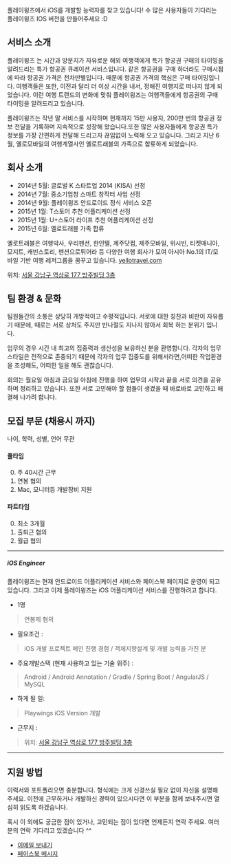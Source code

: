 플레이윙즈에서 iOS를 개발할 능력자를 찾고 있습니다!
수 많은 사용자들이 기다리는 플레이윙즈 IOS 버전을 만들어주세요 :D

## 서비스 소개

플레이윙즈 는 시간과 방문지가 자유로운 해외 여행객에게 특가 항공권 구매의 타이밍을 알려드리는 특가 항공권 큐레이션 서비스입니다. 같은 항공권을 구매 하더라도 구매시점에 따라 항공권 가격은 천차만별입니다. 때문에 항공권 가격의 핵심은 구매 타이밍입니다. 여행객들은 또한, 이전과 달리 더 이상 시간을 내서, 정해진 여행지로 떠나지 않게 되었습니다. 이런 여행 트랜드의 변화에 맞춰 플레이윙즈는 여행객들에게 항공권의 구매 타이밍을 알려드리고 있습니다.

플레이윙즈는 작년 말 서비스를 시작하며 현재까지 15만 사용자, 200만 번의 항공권 정보 전달을 기록하며 지속적으로 성장해 왔습니다.또한 많은 사용자들에게 항공권 특가 정보를 가장 간편하게 전달해 드리고자 끊임없이 노력해 오고 있습니다.
그리고 지난 6월, 옐로모바일의 여행계열사인 옐로트래블의 가족으로 합류하게 되었습니다.


## 회사 소개

- 2014년 5월: 글로벌 K 스타트업 2014 (KISA) 선정
- 2014년 7월: 중소기업청 스마트 창작터 사업 선정
- 2014년 9월: 플레이윙즈 안드로이드 정식 서비스 오픈
- 2015년 1월: T스토어 추천 어플리케이션 선정
- 2015년 1월: U+스토어 라이프 추천 어플리케이션 선정
- 2015년 6월: 옐로트래블 가족 합류


옐로트래블은 여행박사, 우리펜션, 한인텔, 제주닷컴, 제주모바일, 위시빈, 티켓매니아, 모지트, 캐빈스토리, 펜션으로튀어라 등 다양한 여행 회사가 모여 아시아 No.1의 IT/모바일 기반 여행 레저그룹을 꿈꾸고 있습니다. [yellotravel.com](http://yellotravel.com/)

위치: [서울 강남구 역삼로 177 방주빌딩 3층](http://dmaps.kr/oska)


## 팀 환경 & 문화

팀원들간의 소통은 상당히 개방적이고 수평적입니다. 서로에 대한 칭찬과 비판이 자유롭기 때문에, 때로는 서로 상처도 주지만 반나절도 지나지 않아서 회복 하는 분위기 입니다.

업무의 경우 시간 내 최고의 집중력과 생산성을 보유하신 분을 환영합니다. 각자의 업무 스타일은 전적으로 존중되기 때문에 각자의 업무 집중도를 위해서라면,어떠한 작업환경을 조성해도, 어떠한 일을 해도 괜찮습니다.

회의는 월요일 아침과 금요일 아침에 진행을 하여 업무의 시작과 끝을 서로 의견을 공유하며 정리하고 있습니다. 
또한 서로 고민해야 할 점들이 생겼을 때 바로바로 고민하고 해결해 나가려 합니다.

## 모집 부문 (채용시 까지)

 나이, 학력, 성별, 언어 무관

#### 풀타임

0. 주 40시간 근무
0. 연봉 협의
0. Mac, 모니터등 개발장비 지원

#### 파트타임

0. 최소 3개월
0. 출퇴근 협의
0. 월급 협의 

-------

##### iOS Engineer
  플레이윙즈는 현재 안드로이드 어플리케이션 서비스와 페이스북 페이지로 운영이 되고 있습니다. 그리고 이제 플레이윙즈는 iOS 어플리케이션 서비스를 진행하려고 합니다. 

  - 1명
  > 연봉제 협의
  
  - 필요조건 :
  > iOS 개발 프로젝트 메인 진행 경험 /
  > 객체지향설계 및 개발 능력을 가진 분

  - 주요개발스택 (현재 사용하고 있는 기술 위주) :
  > Android /
  > Android Annotation / 
  > Gradle /
  > Spring Boot /
  > AngularJS /
  > MySQL
  
  - 하게 될 일:
  > Playwings iOS Version 개발
  
  - 근무지 :
  > 위치: [서울 강남구 역삼로 177 방주빌딩 3층](http://dmaps.kr/oska)

-------



## 지원 방법

이력서와 포트폴리오면 충분합니다. 형식에는 크게 신경쓰실 필요 없이 자신을 설명해 주세요. 
이전에 근무하거나 개발하신 경력이 있으시다면 이 부분을 함께 보내주시면 열심히 읽도록 하겠습니다.

혹시 이 외에도 궁금한 점이 있거나, 고민되는 점이 있다면 언제든지 연락 주세요. 
여러분의 연락 기다리고 있겠습니다 ^^

- [이메일 보내기](mailto:erish2150@fridaynoons.com)
- [페이스북 메시지](https://www.facebook.com/hosuk0w0)
